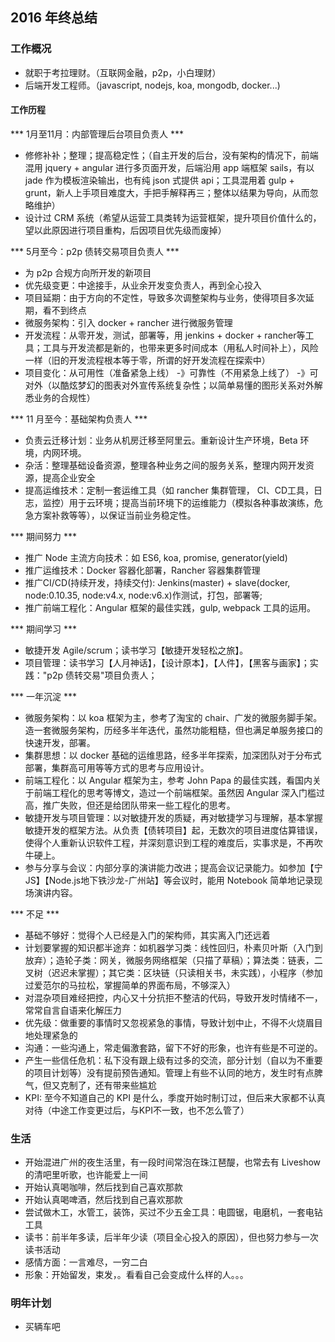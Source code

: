 ## 2016 年终总结

### 工作概况
 - 就职于考拉理财。（互联网金融，p2p，小白理财）
 - 后端开发工程师。（javascript, nodejs, koa, mongodb, docker...)

#### 工作历程

*** 1月至11月：内部管理后台项目负责人 ***
- 修修补补；整理；提高稳定性；（自主开发的后台，没有架构的情况下，前端混用 jquery + angular 进行多页面开发，后端沿用 app 端框架 sails，有以 jade 作为模板渲染输出，也有纯 json 式提供 api；工具混用着 gulp + grunt，新人上手项目难度大，手把手解释再三；整体以结果为导向，从而忽略维护）
- 设计过 CRM 系统（希望从运营工具类转为运营框架，提升项目价值什么的，望以此原因进行项目重构，后因项目优先级而废掉）

*** 5月至今：p2p 债转交易项目负责人 ***
- 为 p2p 合规方向所开发的新项目
- 优先级变更：中途接手，从业余开发变负责人，再到全心投入
- 项目延期：由于方向的不定性，导致多次调整架构与业务，使得项目多次延期，看不到终点
- 微服务架构：引入 docker + rancher 进行微服务管理
- 开发流程：从零开发，测试，部署等，用 jenkins + docker + rancher等工具；工具与开发流都是新的，也带来更多时间成本（用私人时间补上），风险一样（旧的开发流程根本等于零，所谓的好开发流程在探索中）
- 项目变化：从可用性（准备紧急上线） -》可靠性（不用紧急上线了） -》可对外（以酷炫梦幻的图表对外宣传系统复杂性；以简单易懂的图形关系对外解悉业务的合规性）

*** 11 月至今：基础架构负责人 ***
- 负责云迁移计划：业务从机房迁移至阿里云。重新设计生产环境，Beta 环境，内网环境。
- 杂活：整理基础设备资源，整理各种业务之间的服务关系，整理内网开发资源，提高企业安全
- 提高运维技术：定制一套运维工具（如 rancher 集群管理， CI、CD工具，日志，监控）用于云环境；提高当前环境下的运维能力（模拟各种事故演练，危急方案补救等等），以保证当前业务稳定性。

*** 期间努力 ***
- 推广 Node 主流方向技术：如 ES6, koa, promise, generator(yield)
- 推广运维技术：Docker 容器化部署，Rancher 容器集群管理
- 推广CI/CD(持续开发，持续交付): Jenkins(master) + slave(docker, node:0.10.35, node:v4.x, node:v6.x)作测试，打包，部署等;
- 推广前端工程化：Angular 框架的最佳实践，gulp, webpack 工具的运用。

*** 期间学习 ***
- 敏捷开发 Agile/scrum；读书学习【敏捷开发轻松之旅】。
- 项目管理：读书学习【人月神话】，【设计原本】，【人件】，【黑客与画家】；实践："p2p 债转交易"项目负责人；

*** 一年沉淀 ***
- 微服务架构：以 koa 框架为主，参考了淘宝的 chair、广发的微服务脚手架。造一套微服务架构，历经多半年迭代，虽然功能粗糙，但也满足单服务接口的快速开发，部署。
- 集群思想：以 docker 基础的运维思路，经多半年探索，加深团队对于分布式部署，集群高可用等等方式的思考与应用设计。
- 前端工程化：以 Angular 框架为主，参考 John Papa 的最佳实践，看国内关于前端工程化的思考等博文，造过一个前端框架。虽然因 Angular 深入门槛过高，推广失败，但还是给团队带来一些工程化的思考。
- 敏捷开发与项目管理：以对敏捷开发的质疑，再对敏捷学习与理解，基本掌握敏捷开发的框架方法。从负责【债转项目】起，无数次的项目进度估算错误，使得个人重新认识软件工程，并深刻意识到工程的难度后，实事求是，不再吹牛硬上。
- 参与分享与会议：内部分享的演讲能力改进；提高会议记录能力。如参加【宁JS】【Node.js地下铁沙龙-广州站】等会议时，能用 Notebook 简单地记录现场演讲内容。


*** 不足 ***
- 基础不够好：觉得个人已经是入门的架构师，其实离入门还远着
- 计划要掌握的知识都半途弃：如机器学习类：线性回归，朴素贝叶斯（入门到放弃）；造轮子类：网关，微服务网络框架（只描了草稿）；算法类：链表，二叉树（迟迟未掌握）；其它类：区块链（只读相关书，未实践），小程序（参加过爱范尔的马拉松，掌握简单的界面布局，不够深入）
- 对混杂项目难经把控，内心又十分抗拒不整洁的代码，导致开发时情绪不一，常常自言自语来化解压力
- 优先级：做重要的事情时又忽视紧急的事情，导致计划中止，不得不火烧眉目地处理紧急的
- 沟通：一些沟通上，常走偏激套路，留下不好的形象，也许有些是不可逆的。
- 产生一些信任危机：私下没有跟上级有过多的交流，部分计划（自以为不重要的项目计划等）没有提前预告通知。管理上有些不认同的地方，发生时有点脾气，但又克制了，还有带来些尴尬
- KPI: 至今不知道自己的 KPI 是什么，季度开始时制订过，但后来大家都不认真对待（中途工作变更过后，与KPI不一致，也不怎么管了）

### 生活
- 开始混进广州的夜生活里，有一段时间常泡在珠江琶醍，也常去有 Liveshow 的清吧里听歌，也许能爱上一间
- 开始认真喝咖啡，然后找到自己喜欢那款
- 开始认真喝啤酒，然后找到自己喜欢那款
- 尝试做木工，水管工，装饰，买过不少五金工具：电圆锯，电磨机，一套电钻工具
- 读书：前半年多读，后半年少读（项目全心投入的原因），但也努力参与一次读书活动
- 感情方面：一言难尽，一穷二白
- 形象：开始留发，束发，。看看自己会变成什么样的人。。。

### 明年计划
- 买辆车吧
